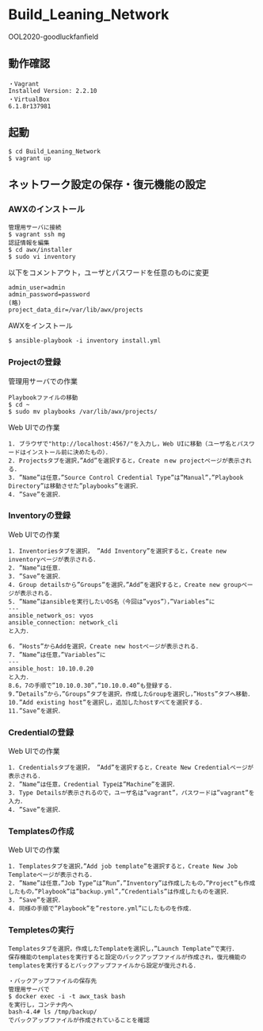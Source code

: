 # Build_Leaning_Network
OOL2020-goodluckfanfield

## 動作確認
```
・Vagrant
Installed Version: 2.2.10
・VirtualBox
6.1.8r137981
```
## 起動
```
$ cd Build_Leaning_Network
$ vagrant up
```
## ネットワーク設定の保存・復元機能の設定
### AWXのインストール
```
管理用サーバに接続
$ vagrant ssh mg
認証情報を編集
$ cd awx/installer
$ sudo vi inventory
```
以下をコメントアウト，ユーザとパスワードを任意のものに変更

```
admin_user=admin
admin_password=password
(略)
project_data_dir=/var/lib/awx/projects
```
AWXをインストール
```
$ ansible-playbook -i inventory install.yml
```

### Projectの登録
管理用サーバでの作業
```
Playbookファイルの移動
$ cd ~
$ sudo mv playbooks /var/lib/awx/projects/
```
Web UIでの作業
```
1. ブラウザで"http://localhost:4567/"を入力し，Web UIに移動（ユーザ名とパスワードはインストール前に決めたもの）．
2. Projectsタブを選択，”Add”を選択すると，Create ｎew projectページが表示される．
3. ”Name”は任意，”Source Control Credential Type”は”Manual”，”Playbook Directory”は移動させた”playbooks”を選択．
4. ”Save”を選択．
```
### Inventoryの登録
Web UIでの作業
```
1. Inventoriesタブを選択， ”Add Inventory”を選択すると，Create new inventoryページが表示される．
2. ”Name”は任意．
3. ”Save”を選択．
4. Group detailsから”Groups”を選択，”Add”を選択すると，Create new groupページが表示される．
5. ”Name”はansibleを実行したいOS名（今回は”vyos”），”Variables”に
---
ansible_network_os: vyos
ansible_connection: network_cli
と入力．

6. ”Hosts”からAddを選択，Create new hostページが表示される．
7. ”Name”は任意，”Variables”に
---
ansible_host: 10.10.0.20
と入力．
8.6，7の手順で”10.10.0.30”，”10.10.0.40”も登録する．
9.”Details”から，”Groups”タブを選択，作成したGroupを選択し，”Hosts”タブへ移動．
10.”Add existing host”を選択し，追加したhostすべてを選択する．
11.”Save”を選択．
```
### Credentialの登録
Web UIでの作業
```
1. Credentialsタブを選択， ”Add”を選択すると，Create New Credentialページが表示される．
2. ”Name”は任意，Credential Typeは”Machine”を選択．
3. Type Detailsが表示されるので，ユーザ名は”vagrant”，パスワードは”vagrant”を入力．
4. ”Save”を選択．
```

### Templatesの作成
Web UIでの作業
```
1. Templatesタブを選択，”Add job template”を選択すると，Create New Job Templateページが表示される．
2. ”Name”は任意，”Job Type”は”Run”，”Inventory”は作成したもの，”Project”も作成したもの，”Playbook”は”backup.yml”，”Credentials”は作成したものを選択．
3. ”Save”を選択．
4. 同様の手順で”Playbook”を”restore.yml”にしたものを作成．
```
### Templetesの実行
```
Templatesタブを選択，作成したTemplateを選択し，”Launch Template”で実行．
保存機能のtemplatesを実行すると設定のバックアップファイルが作成され，復元機能のtemplatesを実行するとバックアップファイルから設定が復元される．

・バックアップファイルの保存先
管理用サーバで
$ docker exec -i -t awx_task bash
を実行し，コンテナ内へ
bash-4.4# ls /tmp/backup/
でバックアップファイルが作成されていることを確認
```
